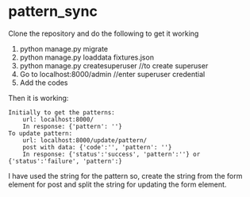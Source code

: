 # pattern_sync

Clone the repository and do the following to get it working

1. python manage.py migrate
2. python manage.py loaddata fixtures.json
3. python manage.py createsuperuser			//to create superuser
4. Go to localhost:8000/admin		//enter superuser credential
5. Add the codes

Then it is working:

	Initially to get the patterns:
		url: localhost:8000/
		In response: {'pattern': ''}
	To update pattern:
		url: localhost:8000/update/pattern/
		post with data: {'code':'', 'pattern': ''}
		In response: {'status':'success', 'pattern':''} or {'status':'failure', 'pattern':}


I have used the string for the pattern so, create the string from the form element for post and split the string for updating the form element.